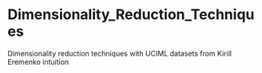 # Dimensionality_Reduction_Techniques
Dimensionality reduction techniques with UCIML datasets from Kirill Eremenko intuition
